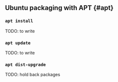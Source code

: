 ## Ubuntu packaging with APT {#apt}

### `apt install`

TODO: to write

### `apt update`

TODO: to write

### `apt dist-upgrade`

TODO: hold back packages
